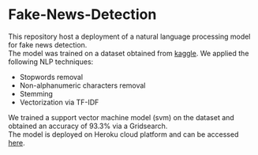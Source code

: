 # Fake-News-Detection
 
 <p>This repository host a deployment of a natural language processing model for fake news detection. <br />The model was trained on a dataset
obtained from <a href="https://www.kaggle.com/c/fake-news/data">kaggle</a>. We applied the following NLP techniques:</p>
<ul>
 <li>Stopwords removal</li>
 <li>Non-alphanumeric characters removal</li>
 <li>Stemming</li>
 <li>Vectorization via TF-IDF</li>
</ul>
<p>We trained a support vector machine model (svm) on the dataset and obtained an accuracy of 93.3% via a Gridsearch.<br />
The model is deployed on Heroku cloud platform and can be accessed <a href="https://fakenews-nlp.herokuapp.com/">here</a>. </p>
